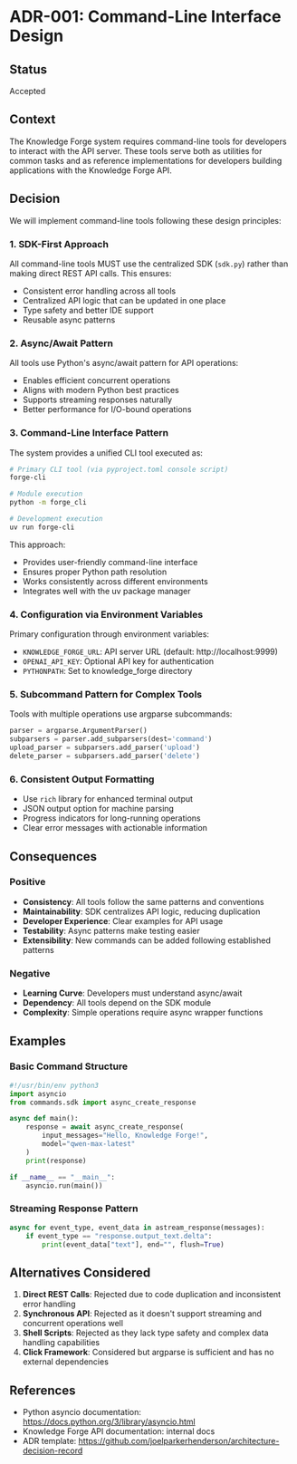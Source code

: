 # ADR-001: Command-Line Interface Design

## Status
Accepted

## Context
The Knowledge Forge system requires command-line tools for developers to interact with the API server. These tools serve both as utilities for common tasks and as reference implementations for developers building applications with the Knowledge Forge API.

## Decision
We will implement command-line tools following these design principles:

### 1. SDK-First Approach
All command-line tools MUST use the centralized SDK (`sdk.py`) rather than making direct REST API calls. This ensures:
- Consistent error handling across all tools
- Centralized API logic that can be updated in one place
- Type safety and better IDE support
- Reusable async patterns

### 2. Async/Await Pattern
All tools use Python's async/await pattern for API operations:
- Enables efficient concurrent operations
- Aligns with modern Python best practices
- Supports streaming responses naturally
- Better performance for I/O-bound operations

### 3. Command-Line Interface Pattern
The system provides a unified CLI tool executed as:
```bash
# Primary CLI tool (via pyproject.toml console script)
forge-cli

# Module execution
python -m forge_cli

# Development execution
uv run forge-cli
```
This approach:
- Provides user-friendly command-line interface
- Ensures proper Python path resolution
- Works consistently across different environments
- Integrates well with the uv package manager

### 4. Configuration via Environment Variables
Primary configuration through environment variables:
- `KNOWLEDGE_FORGE_URL`: API server URL (default: http://localhost:9999)
- `OPENAI_API_KEY`: Optional API key for authentication
- `PYTHONPATH`: Set to knowledge_forge directory

### 5. Subcommand Pattern for Complex Tools
Tools with multiple operations use argparse subcommands:
```python
parser = argparse.ArgumentParser()
subparsers = parser.add_subparsers(dest='command')
upload_parser = subparsers.add_parser('upload')
delete_parser = subparsers.add_parser('delete')
```

### 6. Consistent Output Formatting
- Use `rich` library for enhanced terminal output
- JSON output option for machine parsing
- Progress indicators for long-running operations
- Clear error messages with actionable information

## Consequences

### Positive
- **Consistency**: All tools follow the same patterns and conventions
- **Maintainability**: SDK centralizes API logic, reducing duplication
- **Developer Experience**: Clear examples for API usage
- **Testability**: Async patterns make testing easier
- **Extensibility**: New commands can be added following established patterns

### Negative
- **Learning Curve**: Developers must understand async/await
- **Dependency**: All tools depend on the SDK module
- **Complexity**: Simple operations require async wrapper functions

## Examples

### Basic Command Structure
```python
#!/usr/bin/env python3
import asyncio
from commands.sdk import async_create_response

async def main():
    response = await async_create_response(
        input_messages="Hello, Knowledge Forge!",
        model="qwen-max-latest"
    )
    print(response)

if __name__ == "__main__":
    asyncio.run(main())
```

### Streaming Response Pattern
```python
async for event_type, event_data in astream_response(messages):
    if event_type == "response.output_text.delta":
        print(event_data["text"], end="", flush=True)
```

## Alternatives Considered

1. **Direct REST Calls**: Rejected due to code duplication and inconsistent error handling
2. **Synchronous API**: Rejected as it doesn't support streaming and concurrent operations well
3. **Shell Scripts**: Rejected as they lack type safety and complex data handling capabilities
4. **Click Framework**: Considered but argparse is sufficient and has no external dependencies

## References
- Python asyncio documentation: https://docs.python.org/3/library/asyncio.html
- Knowledge Forge API documentation: internal docs
- ADR template: https://github.com/joelparkerhenderson/architecture-decision-record